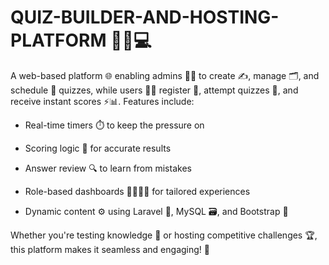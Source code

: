 # QUIZ-BUILDER-AND-HOSTING-PLATFORM 🎯🧠💻
A web-based platform 🌐 enabling admins 🧑‍💼 to create ✍️, manage 🗂️, and schedule 📅 quizzes, while users 🧑‍🎓 register 📝, attempt quizzes 🧪, and receive instant scores ⚡📊. Features include:

- Real-time timers ⏱️ to keep the pressure on

- Scoring logic 🧮 for accurate results

- Answer review 🔍 to learn from mistakes

- Role-based dashboards 🧑‍💻👩‍💼 for tailored experiences

- Dynamic content ⚙️ using Laravel 🐘, MySQL 🗃️, and Bootstrap 🎨

Whether you're testing knowledge 🧠 or hosting competitive challenges 🏆, this platform makes it seamless and engaging! 🚀